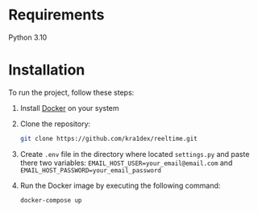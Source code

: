 # Requirements

Python 3.10

# Installation
To run the project, follow these steps:

1. Install [Docker](https://www.docker.com) on your system 

2. Clone the repository:
   ```bash
   git clone https://github.com/kra1dex/reeltime.git
   ```

3. Create `.env` file in the directory where located `settings.py` and paste there two variables: `EMAIL_HOST_USER=your_email@email.com` and `EMAIL_HOST_PASSWORD=your_email_password`

4. Run the Docker image by executing the following command:
   ```bash
   docker-compose up
   ```

